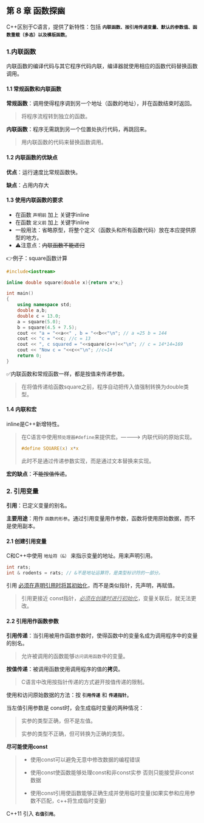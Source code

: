 ## 第 8 章 函数探幽

C++区别于C语言，提供了新特性：包括 **`内联函数、按引用传递变量、默认的参数值、函数重载（多态）以及模板函数`**。

### 1.内联函数

内联函数的编译代码与其它程序代码内联，编译器就使用相应的函数代码替换函数调用。

#### 1.1 常规函数和内联函数

**常规函数**：调用使得程序调到另一个地址（函数的地址），并在函数结束时返回。

> 将程序流程转到独立的函数。

**内联函数**：程序无需跳到另一个位置处执行代码，再跳回来。

> 用内联函数的代码来替换函数调用。

#### 1.2 内联函数的优缺点

**优点**：运行速度比常规函数快。

**缺点**：占用内存大

#### 1.3 使用内联函数的要求

- 在函数 `声明前` 加上 关键字inline
- 在函数 `定义前` 加上 关键字inline
- 一般用法：省略原型，将整个定义（函数头和所有函数代码）放在本应提供原型的地方。
- ⚠️注意点：~~内联函数不能递归~~

👉例子：square函数计算

```C++
#include<iostream>

inline double square(double x){return x*x;}

int main()
{
	using namespace std;
	double a,b;
	double c = 13.0;
	a = square(5.0);
	b = square(4.5 + 7.5);
	cout << "a = "<<a<<" , b = "<<b<<"\n"; // a =25 b = 144
	cout << "c = "<<c; //c = 13
	cout << ", c squared = "<<square(c++)<<"\n"; // c = 14*14=169
	cout << "Now c = "<<c<<"\n"; //c=14
	return 0;
}
```

✅内联函数和常规函数一样，都是按值来传递参数。

> 在将值传递给函数square之前，程序自动把传入值强制转换为double类型。

#### 1.4 内联和宏

inline是C++新增特性。

> 在C语言中使用`预处理器#define`来提供宏。————> 内联代码的原始实现。
>
> ```c
> #define SQUARE(x) x*x
> ```
>
> 此时不是通过传递参数实现，而是通过文本替换来实现。

**宏的缺点**：~~不能按值传递~~。
### 2. 引用变量

**引用**：已定义变量的别名。

**主要用途**：用作 `函数的形参`。通过引用变量用作参数，函数将使用原始数据，而不是使用副本。

#### 2.1 创建引用变量

C和C++中使用 `地址符（&）` 来指示变量的地址。用来声明引用。

```c++
int rats;
int & rodents = rats; // &不是地址运算符，是类型标识符的一部分。
```

引用 <u>必须在声明引用时将其初始化</u>，而不是类似指针，先声明，再赋值。

> 引用更接近 const指针，<u>*必须在创建时进行初始化*</u>，变量关联后，就无法更改。

#### 2.2 引用用作函数参数

**引用传递**：当引用被用作函数参数时，使得函数中的变量名成为调用程序中的变量的别名。

> 允许被调用的函数能够`访问调用函数`中的变量。

**按值传递**：被调用函数使用调用程序的值的**拷贝**。

> C语言中改用按指针传递的方式避开按值传递的限制。

使用和访问原始数据的方法：按 **`引用传递`** 和 **`传递指针`**。

当左值引用参数是 const时，会生成临时变量的两种情况：

> 实参的类型正确，但不是左值。
>
> 实参的类型不正确，但可转换为正确的类型。

**尽可能使用const**

>- 使用const可以避免无意中修改数据的编程错误
>
>- 使用const使函数能够处理const和非const实参 否则只能接受非const数据
>
>- 使用const引用使函数能够正确生成并使用临时变量(如果实参和应用参数不匹配，c++将生成临时变量)

C++11 引入 **`右值引用`**。




